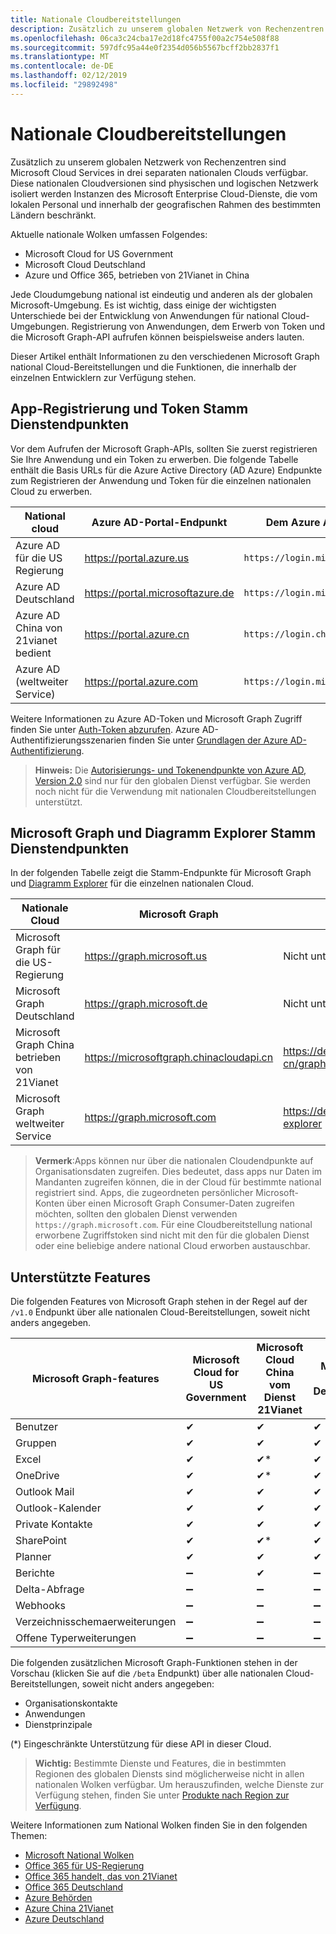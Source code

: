 ```yaml
---
title: Nationale Cloudbereitstellungen
description: Zusätzlich zu unserem globalen Netzwerk von Rechenzentren sind Microsoft Cloud Services in drei separaten nationalen Clouds verfügbar. Diese nationalen Cloudversionen sind physischen und logischen Netzwerk isoliert werden Instanzen des Microsoft Enterprise Cloud-Dienste, die vom lokalen Personal und innerhalb der geografischen Rahmen des bestimmten Ländern beschränkt.
ms.openlocfilehash: 06ca3c24cba17e2d18fc4755f00a2c754e508f88
ms.sourcegitcommit: 597dfc95a44e0f2354d056b5567bcff2bb2837f1
ms.translationtype: MT
ms.contentlocale: de-DE
ms.lasthandoff: 02/12/2019
ms.locfileid: "29892498"
---
```

# <a name="national-cloud-deployments"></a>Nationale Cloudbereitstellungen

Zusätzlich zu unserem globalen Netzwerk von Rechenzentren sind Microsoft Cloud Services in drei separaten nationalen Clouds verfügbar. Diese nationalen Cloudversionen sind physischen und logischen Netzwerk isoliert werden Instanzen des Microsoft Enterprise Cloud-Dienste, die vom lokalen Personal und innerhalb der geografischen Rahmen des bestimmten Ländern beschränkt.

Aktuelle nationale Wolken umfassen Folgendes:

- Microsoft Cloud for US Government
- Microsoft Cloud Deutschland
- Azure und Office 365, betrieben von 21Vianet in China

Jede Cloudumgebung national ist eindeutig und anderen als der globalen Microsoft-Umgebung. Es ist wichtig, dass einige der wichtigsten Unterschiede bei der Entwicklung von Anwendungen für national Cloud-Umgebungen. Registrierung von Anwendungen, dem Erwerb von Token und die Microsoft Graph-API aufrufen können beispielsweise anders lauten.

Dieser Artikel enthält Informationen zu den verschiedenen Microsoft Graph national Cloud-Bereitstellungen und die Funktionen, die innerhalb der einzelnen Entwicklern zur Verfügung stehen.

## <a name="app-registration-and-token-service-root-endpoints"></a>App-Registrierung und Token Stamm Dienstendpunkten

Vor dem Aufrufen der Microsoft Graph-APIs, sollten Sie zuerst registrieren Sie Ihre Anwendung und ein Token zu erwerben. Die folgende Tabelle enthält die Basis URLs für die Azure Active Directory (AD Azure) Endpunkte zum Registrieren der Anwendung und Token für die einzelnen nationalen Cloud zu erwerben.

| National cloud | Azure AD-Portal-Endpunkt| Dem Azure AD-Endpunkt|
|---------------------------|----------------|----------------|
|Azure AD für die US Regierung |https://portal.azure.us|`https://login.microsoftonline.us`|
|Azure AD Deutschland |https://portal.microsoftazure.de|`https://login.microsoftonline.de`|
|Azure AD China von 21vianet bedient |https://portal.azure.cn|`https://login.chinacloudapi.cn`|
|Azure AD (weltweiter Service)|https://portal.azure.com |`https://login.microsoftonline.com`|

Weitere Informationen zu Azure AD-Token und Microsoft Graph Zugriff finden Sie unter [Auth-Token abzurufen](./auth-overview.md). Azure AD-Authentifizierungsszenarien finden Sie unter [Grundlagen der Azure AD-Authentifizierung](https://docs.microsoft.com/azure/active-directory/develop/authentication-scenarios).

> **Hinweis:** Die [Autorisierungs- und Tokenendpunkte von Azure AD, Version 2.0](https://docs.microsoft.com/azure/active-directory/develop/v2-overview) sind nur für den globalen Dienst verfügbar. Sie werden noch nicht für die Verwendung mit nationalen Cloudbereitstellungen unterstützt.


## <a name="microsoft-graph-and-graph-explorer-service-root-endpoints"></a>Microsoft Graph und Diagramm Explorer Stamm Dienstendpunkten

In der folgenden Tabelle zeigt die Stamm-Endpunkte für Microsoft Graph und [Diagramm Explorer](https://developer.microsoft.com/graph/graph-explorer) für die einzelnen nationalen Cloud.

| Nationale Cloud | Microsoft Graph | Graph-Tester |
|---------------------------|----------------|----------------|
| Microsoft Graph für die US-Regierung | https://graph.microsoft.us | Nicht unterstützt. |
| Microsoft Graph Deutschland | https://graph.microsoft.de | Nicht unterstützt |
| Microsoft Graph China betrieben von 21Vianet | https://microsoftgraph.chinacloudapi.cn | https://developer.microsoft.com/zh-cn/graph/graph-explorer-china |
| Microsoft Graph weltweiter Service | https://graph.microsoft.com | https://developer.microsoft.com/graph/graph-explorer |

> **Vermerk**:Apps können nur über die nationalen Cloudendpunkte auf Organisationsdaten zugreifen. Dies bedeutet, dass apps nur Daten im Mandanten zugreifen können, die in der Cloud für bestimmte national registriert sind. Apps, die zugeordneten persönlicher Microsoft-Konten über einen Microsoft Graph Consumer-Daten zugreifen möchten, sollten den globalen Dienst verwenden `https://graph.microsoft.com`. Für eine Cloudbereitstellung national erworbene Zugriffstoken sind nicht mit den für die globalen Dienst oder eine beliebige andere national Cloud erworben austauschbar.

## <a name="supported-features"></a>Unterstützte Features

Die folgenden Features von Microsoft Graph stehen in der Regel auf der `/v1.0` Endpunkt über alle nationalen Cloud-Bereitstellungen, soweit nicht anders angegeben.

| Microsoft Graph-features | Microsoft Cloud for US Government | Microsoft Cloud China vom Dienst 21Vianet | Microsoft Cloud Deutschland |
|---------------------------|----------------|----------------|----------------|
| Benutzer | ✔ | ✔ | ✔ |
| Gruppen | ✔ | ✔ | ✔ |
| Excel | ✔| ✔* | ✔ |
| OneDrive | ✔ | ✔* | ✔ |
| Outlook Mail | ✔ | ✔ | ✔ |
| Outlook-Kalender | ✔ | ✔ | ✔ |
| Private Kontakte | ✔ | ✔ | ✔ |
| SharePoint| ✔ | ✔* | ✔ |
| Planner|✔ |✔ |✔ |
| Berichte  |➖| ✔ |➖|
| Delta-Abfrage | ➖ | ➖| ➖ |
| Webhooks  | ➖| ➖| ➖
|Verzeichnisschemaerweiterungen |➖|➖|➖|
| Offene Typerweiterungen|➖|➖|➖|
  
Die folgenden zusätzlichen Microsoft Graph-Funktionen stehen in der Vorschau (klicken Sie auf die `/beta` Endpunkt) über alle nationalen Cloud-Bereitstellungen, soweit nicht anders angegeben:

* Organisationskontakte
* Anwendungen
* Dienstprinzipale

(*) Eingeschränkte Unterstützung für diese API in dieser Cloud.

 > **Wichtig:** Bestimmte Dienste und Features, die in bestimmten Regionen des globalen Diensts sind möglicherweise nicht in allen nationalen Wolken verfügbar. Um herauszufinden, welche Dienste zur Verfügung stehen, finden Sie unter [Produkte nach Region zur Verfügung](https://azure.microsoft.com/global-infrastructure/services/?products=all&regions=usgov-non-regional,us-dod-central,us-dod-east,usgov-arizona,usgov-iowa,usgov-texas,usgov-virginia,china-non-regional,china-east,china-east-2,china-north,china-north-2,germany-non-regional,germany-central,germany-northeast).


Weitere Informationen zum National Wolken finden Sie in den folgenden Themen:
- [Microsoft National Wolken](https://www.microsoft.com/TrustCenter/CloudServices/NationalCloud)
- [Office 365 für US-Regierung](https://docs.microsoft.com/office365/servicedescriptions/office-365-platform-service-description/office-365-us-government/office-365-us-government)
- [Office 365 handelt, das von 21Vianet](https://docs.microsoft.com/office365/servicedescriptions/office-365-platform-service-description/office-365-operated-by-21vianet)
- [Office 365 Deutschland](https://docs.microsoft.com/office365/servicedescriptions/office-365-platform-service-description/office-365-germany)
- [Azure Behörden](https://azure.microsoft.com/global-infrastructure/government/)
- [Azure China 21Vianet](https://docs.microsoft.com/azure/china/)
- [Azure Deutschland](https://docs.microsoft.com/azure/germany/)
